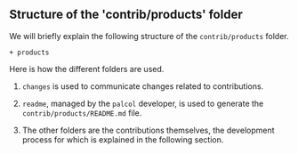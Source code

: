 Structure of the 'contrib/products' folder
------------------------------------------

We will briefly explain the following structure of the `contrib/products` folder.

<!-- FOLDER STRUCT. AUTO - START -->
~~~
+ products
~~~
<!-- FOLDER STRUCT. AUTO - END -->

Here is how the different folders are used.

  1. `changes` is used to communicate changes related to contributions.

  1. `readme`, managed by the `palcol` developer, is used to generate the `contrib/products/README.md` file.

  1. The other folders are the contributions themselves, the development process for which is explained in the following section.
